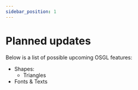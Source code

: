 ```yaml
---
sidebar_position: 1
---
```


# Planned updates

Below is a list of possible upcoming OSGL features:

- Shapes:
  - Triangles
- Fonts & Texts
